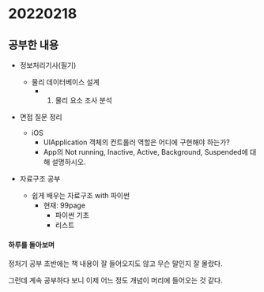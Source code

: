 # 20220218

## 공부한 내용
+ 정보처리기사(필기)
    * 물리 데이터베이스 설계
      + 1. 물리 요소 조사 분석
    
+ 면접 질문 정리
  - iOS
    * UIApplication 객체의 컨트롤러 역할은 어디에 구현해야 하는가?
    * App의 Not running, Inactive, Active, Background, Suspended에 대해 설명하시오.

+ 자료구조 공부
  - 쉽게 배우는 자료구조 with 파이썬
    * 현재: 99page
      + 파이썬 기초
      + 리스트

#### 하루를 돌아보며
정처기 공부 초반에는 책 내용이 잘 들어오지도 않고 무슨 말인지 잘 몰랐다.

그런데 계속 공부하다 보니 이제 어느 정도 개념이 머리에 들어오는 것 같다.
